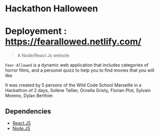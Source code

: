# Hackathon Halloween  

# Deployement : https://fearallowed.netlify.com/

> A Node/React Js website

`Fear-Allowed` is a dynamic web application that includes categories of horror films, and a personel quizz to help you to find movies that you will like

It was created by 5 persons of the Wild Code School Marseille in a Hackathon of 2 days, Solène Tellier, Ornella Gristy, Florian Plot, Sylvain Moreno, Dylan Berthier.

## Dependencies

- [React.JS](https://reactjs.org/)
- [Node.JS](https://nodejs.org/)
